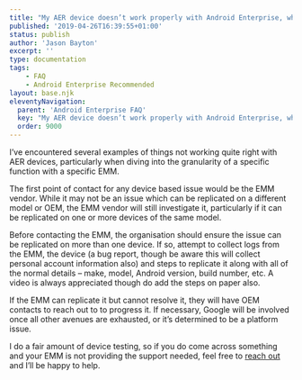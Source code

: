 ```yaml
---
title: "My AER device doesn’t work properly with Android Enterprise, what should I do?"
published: '2019-04-26T16:39:55+01:00'
status: publish
author: 'Jason Bayton'
excerpt: ''
type: documentation
tags: 
    - FAQ
    - Android Enterprise Recommended
layout: base.njk
eleventyNavigation:
  parent: 'Android Enterprise FAQ'
  key: "My AER device doesn’t work properly with Android Enterprise, what should I do?"
  order: 9000
--- 
```

I’ve encountered several examples of things not working quite right with AER devices, particularly when diving into the granularity of a specific function with a specific EMM.

The first point of contact for any device based issue would be the EMM vendor. While it may not be an issue which can be replicated on a different model or OEM, the EMM vendor will still investigate it, particularly if it can be replicated on one or more devices of the same model.

Before contacting the EMM, the organisation should ensure the issue can be replicated on more than one device. If so, attempt to collect logs from the EMM, the device (a bug report, though be aware this will collect personal account information also) and steps to replicate it along with all of the normal details – make, model, Android version, build number, etc. A video is always appreciated though do add the steps on paper also.

If the EMM can replicate it but cannot resolve it, they will have OEM contacts to reach out to to progress it. If necessary, Google will be involved once all other avenues are exhausted, or it’s determined to be a platform issue.

I do a fair amount of device testing, so if you do come across something and your EMM is not providing the support needed, feel free to [reach out](/contact) and I’ll be happy to help.

